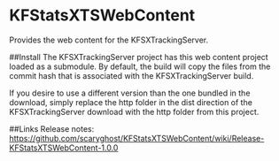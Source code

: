 KFStatsXTSWebContent
====================

Provides the web content for the KFSXTrackingServer.  

##Install
The KFSXTrackingServer project has this web content project loaded as a submodule.  By default, the build will copy 
the files from the commit hash that is associated with the KFSXTrackingServer build.

If you desire to use a different version than the one bundled in the download, simply replace the http folder in the 
dist direction of the KFSXTrackingServer download with the http folder from this project.

##Links
Release notes: https://github.com/scaryghost/KFStatsXTSWebContent/wiki/Release-KFStatsXTSWebContent-1.0.0  
